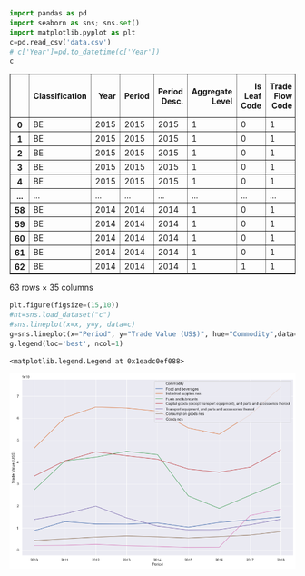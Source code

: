 ```python
import pandas as pd
import seaborn as sns; sns.set()
import matplotlib.pyplot as plt
c=pd.read_csv('data.csv')
# c['Year']=pd.to_datetime(c['Year'])
c
```




<div>
<style scoped>
    .dataframe tbody tr th:only-of-type {
        vertical-align: middle;
    }

    .dataframe tbody tr th {
        vertical-align: top;
    }

    .dataframe thead th {
        text-align: right;
    }
</style>
<table border="1" class="dataframe">
  <thead>
    <tr style="text-align: right;">
      <th></th>
      <th>Classification</th>
      <th>Year</th>
      <th>Period</th>
      <th>Period Desc.</th>
      <th>Aggregate Level</th>
      <th>Is Leaf Code</th>
      <th>Trade Flow Code</th>
      <th>Trade Flow</th>
      <th>Reporter Code</th>
      <th>Reporter</th>
      <th>...</th>
      <th>Qty</th>
      <th>Alt Qty Unit Code</th>
      <th>Alt Qty Unit</th>
      <th>Alt Qty</th>
      <th>Netweight (kg)</th>
      <th>Gross weight (kg)</th>
      <th>Trade Value (US$)</th>
      <th>CIF Trade Value (US$)</th>
      <th>FOB Trade Value (US$)</th>
      <th>Flag</th>
    </tr>
  </thead>
  <tbody>
    <tr>
      <th>0</th>
      <td>BE</td>
      <td>2015</td>
      <td>2015</td>
      <td>2015</td>
      <td>1</td>
      <td>0</td>
      <td>1</td>
      <td>Import</td>
      <td>360</td>
      <td>Indonesia</td>
      <td>...</td>
      <td>NaN</td>
      <td>NaN</td>
      <td>NaN</td>
      <td>NaN</td>
      <td>NaN</td>
      <td>NaN</td>
      <td>10278507559</td>
      <td>NaN</td>
      <td>NaN</td>
      <td>0</td>
    </tr>
    <tr>
      <th>1</th>
      <td>BE</td>
      <td>2015</td>
      <td>2015</td>
      <td>2015</td>
      <td>1</td>
      <td>0</td>
      <td>1</td>
      <td>Import</td>
      <td>360</td>
      <td>Indonesia</td>
      <td>...</td>
      <td>NaN</td>
      <td>NaN</td>
      <td>NaN</td>
      <td>NaN</td>
      <td>NaN</td>
      <td>NaN</td>
      <td>55528874227</td>
      <td>NaN</td>
      <td>NaN</td>
      <td>0</td>
    </tr>
    <tr>
      <th>2</th>
      <td>BE</td>
      <td>2015</td>
      <td>2015</td>
      <td>2015</td>
      <td>1</td>
      <td>0</td>
      <td>1</td>
      <td>Import</td>
      <td>360</td>
      <td>Indonesia</td>
      <td>...</td>
      <td>NaN</td>
      <td>NaN</td>
      <td>NaN</td>
      <td>NaN</td>
      <td>NaN</td>
      <td>NaN</td>
      <td>24544865534</td>
      <td>NaN</td>
      <td>NaN</td>
      <td>0</td>
    </tr>
    <tr>
      <th>3</th>
      <td>BE</td>
      <td>2015</td>
      <td>2015</td>
      <td>2015</td>
      <td>1</td>
      <td>0</td>
      <td>1</td>
      <td>Import</td>
      <td>360</td>
      <td>Indonesia</td>
      <td>...</td>
      <td>NaN</td>
      <td>NaN</td>
      <td>NaN</td>
      <td>NaN</td>
      <td>NaN</td>
      <td>NaN</td>
      <td>36836914241</td>
      <td>NaN</td>
      <td>NaN</td>
      <td>0</td>
    </tr>
    <tr>
      <th>4</th>
      <td>BE</td>
      <td>2015</td>
      <td>2015</td>
      <td>2015</td>
      <td>1</td>
      <td>0</td>
      <td>1</td>
      <td>Import</td>
      <td>360</td>
      <td>Indonesia</td>
      <td>...</td>
      <td>NaN</td>
      <td>NaN</td>
      <td>NaN</td>
      <td>NaN</td>
      <td>NaN</td>
      <td>NaN</td>
      <td>9055977726</td>
      <td>NaN</td>
      <td>NaN</td>
      <td>0</td>
    </tr>
    <tr>
      <th>...</th>
      <td>...</td>
      <td>...</td>
      <td>...</td>
      <td>...</td>
      <td>...</td>
      <td>...</td>
      <td>...</td>
      <td>...</td>
      <td>...</td>
      <td>...</td>
      <td>...</td>
      <td>...</td>
      <td>...</td>
      <td>...</td>
      <td>...</td>
      <td>...</td>
      <td>...</td>
      <td>...</td>
      <td>...</td>
      <td>...</td>
      <td>...</td>
    </tr>
    <tr>
      <th>58</th>
      <td>BE</td>
      <td>2014</td>
      <td>2014</td>
      <td>2014</td>
      <td>1</td>
      <td>0</td>
      <td>1</td>
      <td>Import</td>
      <td>360</td>
      <td>Indonesia</td>
      <td>...</td>
      <td>NaN</td>
      <td>NaN</td>
      <td>NaN</td>
      <td>NaN</td>
      <td>NaN</td>
      <td>NaN</td>
      <td>43331670200</td>
      <td>NaN</td>
      <td>NaN</td>
      <td>0</td>
    </tr>
    <tr>
      <th>59</th>
      <td>BE</td>
      <td>2014</td>
      <td>2014</td>
      <td>2014</td>
      <td>1</td>
      <td>0</td>
      <td>1</td>
      <td>Import</td>
      <td>360</td>
      <td>Indonesia</td>
      <td>...</td>
      <td>NaN</td>
      <td>NaN</td>
      <td>NaN</td>
      <td>NaN</td>
      <td>NaN</td>
      <td>NaN</td>
      <td>41258986399</td>
      <td>NaN</td>
      <td>NaN</td>
      <td>0</td>
    </tr>
    <tr>
      <th>60</th>
      <td>BE</td>
      <td>2014</td>
      <td>2014</td>
      <td>2014</td>
      <td>1</td>
      <td>0</td>
      <td>1</td>
      <td>Import</td>
      <td>360</td>
      <td>Indonesia</td>
      <td>...</td>
      <td>NaN</td>
      <td>NaN</td>
      <td>NaN</td>
      <td>NaN</td>
      <td>NaN</td>
      <td>NaN</td>
      <td>10779398194</td>
      <td>NaN</td>
      <td>NaN</td>
      <td>0</td>
    </tr>
    <tr>
      <th>61</th>
      <td>BE</td>
      <td>2014</td>
      <td>2014</td>
      <td>2014</td>
      <td>1</td>
      <td>0</td>
      <td>1</td>
      <td>Import</td>
      <td>360</td>
      <td>Indonesia</td>
      <td>...</td>
      <td>NaN</td>
      <td>NaN</td>
      <td>NaN</td>
      <td>NaN</td>
      <td>NaN</td>
      <td>NaN</td>
      <td>5907223118</td>
      <td>NaN</td>
      <td>NaN</td>
      <td>0</td>
    </tr>
    <tr>
      <th>62</th>
      <td>BE</td>
      <td>2014</td>
      <td>2014</td>
      <td>2014</td>
      <td>1</td>
      <td>1</td>
      <td>1</td>
      <td>Import</td>
      <td>360</td>
      <td>Indonesia</td>
      <td>...</td>
      <td>NaN</td>
      <td>NaN</td>
      <td>NaN</td>
      <td>NaN</td>
      <td>NaN</td>
      <td>NaN</td>
      <td>1510641554</td>
      <td>NaN</td>
      <td>NaN</td>
      <td>0</td>
    </tr>
  </tbody>
</table>
<p>63 rows × 35 columns</p>
</div>




```python
plt.figure(figsize=(15,10))
#nt=sns.load_dataset("c")
#sns.lineplot(x=x, y=y, data=c)
g=sns.lineplot(x="Period", y="Trade Value (US$)", hue="Commodity",data=c)
g.legend(loc='best', ncol=1)
```




    <matplotlib.legend.Legend at 0x1eadc0ef088>




![png](output_1_1.png)



```python

```
